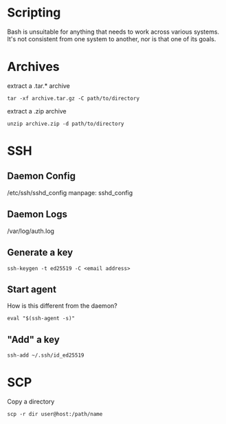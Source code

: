 # Scripting

Bash is unsuitable for anything that needs to work across various systems. It's not consistent from one system to another, nor is that one of its goals.

# Archives

extract a .tar.* archive

```
tar -xf archive.tar.gz -C path/to/directory
```

extract a .zip archive

```
unzip archive.zip -d path/to/directory
```

# SSH

## Daemon Config 

/etc/ssh/sshd_config
manpage: sshd_config

## Daemon Logs

/var/log/auth.log

## Generate a key

```shell
ssh-keygen -t ed25519 -C <email address>
```

## Start agent

How is this different from the daemon?

```shell
eval "$(ssh-agent -s)"
```

## "Add" a key

```shell
ssh-add ~/.ssh/id_ed25519
```

# SCP

Copy a directory

```shell
scp -r dir user@host:/path/name
